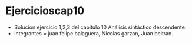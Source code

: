 # Ejercicioscap10
- Solucion ejercicio 1,2,3 del capitulo 10 Análisis sintáctico descendente.
- integrantes = juan felipe balaguera, Nicolas garzon, Juan beltran. 
